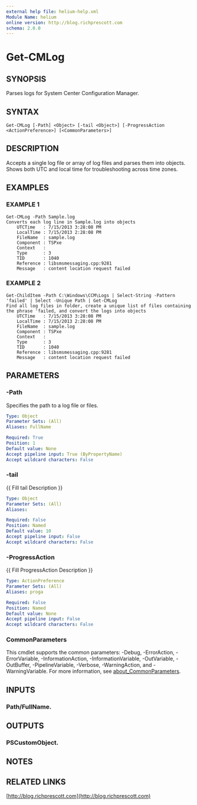 ```yaml
---
external help file: helium-help.xml
Module Name: helium
online version: http://blog.richprescott.com
schema: 2.0.0
---
```


# Get-CMLog

## SYNOPSIS
Parses logs for System Center Configuration Manager.

## SYNTAX

```
Get-CMLog [-Path] <Object> [-tail <Object>] [-ProgressAction <ActionPreference>] [<CommonParameters>]
```

## DESCRIPTION
Accepts a single log file or array of log files and parses them into objects.
Shows both UTC and local time for troubleshooting across time zones.

## EXAMPLES

### EXAMPLE 1
```
Get-CMLog -Path Sample.log
Converts each log line in Sample.log into objects
	UTCTime   : 7/15/2013 3:28:08 PM
	LocalTime : 7/15/2013 2:28:08 PM
	FileName  : sample.log
	Component : TSPxe
	Context   : 
	Type      : 3
	TID       : 1040
	Reference : libsmsmessaging.cpp:9281
	Message   : content location request failed
```

### EXAMPLE 2
```
Get-ChildItem -Path C:\Windows\CCM\Logs | Select-String -Pattern 'failed' | Select -Unique Path | Get-CMLog
Find all log files in folder, create a unique list of files containing the phrase 'failed, and convert the logs into objects
	UTCTime   : 7/15/2013 3:28:08 PM
	LocalTime : 7/15/2013 2:28:08 PM
	FileName  : sample.log
	Component : TSPxe
	Context   : 
	Type      : 3
	TID       : 1040
	Reference : libsmsmessaging.cpp:9281
	Message   : content location request failed
```

## PARAMETERS

### -Path
Specifies the path to a log file or files.

```yaml
Type: Object
Parameter Sets: (All)
Aliases: FullName

Required: True
Position: 1
Default value: None
Accept pipeline input: True (ByPropertyName)
Accept wildcard characters: False
```

### -tail
{{ Fill tail Description }}

```yaml
Type: Object
Parameter Sets: (All)
Aliases:

Required: False
Position: Named
Default value: 10
Accept pipeline input: False
Accept wildcard characters: False
```

### -ProgressAction
{{ Fill ProgressAction Description }}

```yaml
Type: ActionPreference
Parameter Sets: (All)
Aliases: proga

Required: False
Position: Named
Default value: None
Accept pipeline input: False
Accept wildcard characters: False
```

### CommonParameters
This cmdlet supports the common parameters: -Debug, -ErrorAction, -ErrorVariable, -InformationAction, -InformationVariable, -OutVariable, -OutBuffer, -PipelineVariable, -Verbose, -WarningAction, and -WarningVariable. For more information, see [about_CommonParameters](http://go.microsoft.com/fwlink/?LinkID=113216).

## INPUTS

### Path/FullName.
## OUTPUTS

### PSCustomObject.
## NOTES

## RELATED LINKS

[http://blog.richprescott.com](http://blog.richprescott.com)

